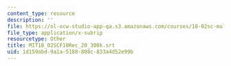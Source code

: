 ```yaml
---
content_type: resource
description: ''
file: https://ol-ocw-studio-app-qa.s3.amazonaws.com/courses/18-02sc-multivariable-calculus-fall-2010/1d159abd9a1a5188808c833a4d52e99b_MIT18_02SCF10Rec_20_300k.vtt
file_type: application/x-subrip
resourcetype: Other
title: MIT18_02SCF10Rec_20_300k.srt
uid: 1d159abd-9a1a-5188-808c-833a4d52e99b
---
```

